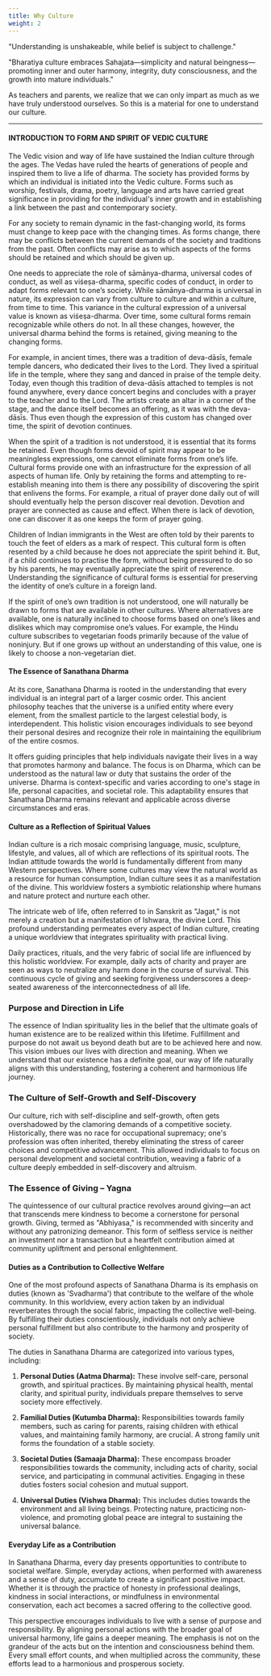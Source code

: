 ```yaml
---
title: Why Culture
weight: 2
---
```


"Understanding is unshakeable, while belief is subject to challenge."

"Bharatiya culture embraces Sahajata—simplicity and natural beingness—promoting inner and outer harmony, integrity, duty consciousness, and the growth into mature individuals."

As teachers and parents, we realize that we can only impart as much as we have truly understood ourselves. So this is a material for one to understand our culture.


---

#### INTRODUCTION TO FORM AND SPIRIT OF VEDIC CULTURE  


The Vedic vision and way of life have sustained the Indian culture through the ages. The Vedas have ruled the hearts of generations of people and inspired them to live a life of dharma. The society has provided forms by which an individual is initiated into the Vedic culture. Forms such as worship, festivals, drama, poetry, language and arts have carried great significance in providing for the individual's inner growth and in establishing a link between the past and contemporary society.

For any society to remain dynamic in the fast-changing world, its forms must change to keep pace with the changing times. As forms change, there may be conflicts between the current demands of the society and traditions from the past. Often conflicts may arise as to which aspects of the forms should be retained and which should be given up.

One needs to appreciate the role of sāmānya-dharma, universal codes of conduct, as well as viśeṣa-dharma, specific codes of conduct, in order to adapt forms relevant to one’s society. While sāmānya-dharma is universal in nature, its expression can vary from culture to culture and within a culture, from time to time. This variance in the cultural expression of a universal value is known as viśeṣa-dharma. Over time, some cultural forms remain recognizable while others do not. In all these changes, however, the universal dharma behind the forms is retained, giving meaning to the changing forms.

For example, in ancient times, there was a tradition of deva-dāsīs, female temple dancers, who dedicated their lives to the Lord. They lived a spiritual life in the temple, where they sang and danced in praise of the temple deity. Today, even though this tradition of deva-dāsīs attached to temples is not found anywhere, every dance concert begins and concludes with a prayer to the teacher and to the Lord. The artists create an altar in a corner of the stage, and the dance itself becomes an offering, as it was with the deva-dāsīs. Thus even though the expression of this custom has changed over time, the spirit of devotion continues.

When the spirit of a tradition is not understood, it is essential that its forms be retained. Even though forms devoid of spirit may appear to be meaningless expressions, one cannot eliminate forms from one’s life. Cultural forms provide one with an infrastructure for the expression of all aspects of human life. Only by retaining the forms and attempting to re-establish meaning into them is there any possibility of discovering the spirit that enlivens the forms. For example, a ritual of prayer done daily out of will should eventually help the person discover real devotion. Devotion and prayer are connected as cause and effect. When there is lack of devotion, one can discover it as one keeps the form of prayer going.

Children of Indian immigrants in the West are often told by their parents to touch the feet of elders as a mark of respect. This cultural form is often resented by a child because he does not appreciate the spirit behind it. But, if a child continues to practise the form, without being pressured to do so by his parents, he may eventually appreciate the spirit of reverence. Understanding the significance of cultural forms is essential for preserving the identity of one’s culture in a foreign land.

If the spirit of one’s own tradition is not understood, one will naturally be drawn to forms that are available in other cultures. Where alternatives are available, one is naturally inclined to choose forms based on one’s likes and dislikes which may compromise one’s values. For example, the Hindu culture subscribes to vegetarian foods primarily because of the value of noninjury. But if one grows up without an understanding of this value, one is likely to choose a non-vegetarian diet.


#### The Essence of Sanathana Dharma

At its core, Sanathana Dharma is rooted in the understanding that every individual is an integral part of a larger cosmic order. This ancient philosophy teaches that the universe is a unified entity where every element, from the smallest particle to the largest celestial body, is interdependent. This holistic vision encourages individuals to see beyond their personal desires and recognize their role in maintaining the equilibrium of the entire cosmos.

It offers guiding principles that help individuals navigate their lives in a way that promotes harmony and balance. The focus is on Dharma, which can be understood as the natural law or duty that sustains the order of the universe. Dharma is context-specific and varies according to one's stage in life, personal capacities, and societal role. This adaptability ensures that Sanathana Dharma remains relevant and applicable across diverse circumstances and eras.

#### Culture as a Reflection of Spiritual Values

Indian culture is a rich mosaic comprising language, music, sculpture, lifestyle, and values, all of which are reflections of its spiritual roots. The Indian attitude towards the world is fundamentally different from many Western perspectives. Where some cultures may view the natural world as a resource for human consumption, Indian culture sees it as a manifestation of the divine. This worldview fosters a symbiotic relationship where humans and nature protect and nurture each other.

The intricate web of life, often referred to in Sanskrit as "Jagat," is not merely a creation but a manifestation of Ishwara, the divine Lord. This profound understanding permeates every aspect of Indian culture, creating a unique worldview that integrates spirituality with practical living.

Daily practices, rituals, and the very fabric of social life are influenced by this holistic worldview. For example, daily acts of charity and prayer are seen as ways to neutralize any harm done in the course of survival. This continuous cycle of giving and seeking forgiveness underscores a deep-seated awareness of the interconnectedness of all life.

### Purpose and Direction in Life
The essence of Indian spirituality lies in the belief that the ultimate goals of human existence are to be realized within this lifetime. Fulfillment and purpose do not await us beyond death but are to be achieved here and now. This vision imbues our lives with direction and meaning. When we understand that our existence has a definite goal, our way of life naturally aligns with this understanding, fostering a coherent and harmonious life journey.


### The Culture of Self-Growth and Self-Discovery
Our culture, rich with self-discipline and self-growth, often gets overshadowed by the clamoring demands of a competitive society. Historically, there was no race for occupational supremacy; one's profession was often inherited, thereby eliminating the stress of career choices and competitive advancement. This allowed individuals to focus on personal development and societal contribution, weaving a fabric of a culture deeply embedded in self-discovery and altruism.

### The Essence of Giving – Yagna
The quintessence of our cultural practice revolves around giving—an act that transcends mere kindness to become a cornerstone for personal growth. Giving, termed as "Abhiyasa," is recommended with sincerity and without any patronizing demeanor. This form of selfless service is neither an investment nor a transaction but a heartfelt contribution aimed at community upliftment and personal enlightenment.


#### Duties as a Contribution to Collective Welfare

One of the most profound aspects of Sanathana Dharma is its emphasis on duties (known as 'Svadharma') that contribute to the welfare of the whole community. In this worldview, every action taken by an individual reverberates through the social fabric, impacting the collective well-being. By fulfilling their duties conscientiously, individuals not only achieve personal fulfillment but also contribute to the harmony and prosperity of society.

The duties in Sanathana Dharma are categorized into various types, including:

1. **Personal Duties (Aatma Dharma):** These involve self-care, personal growth, and spiritual practices. By maintaining physical health, mental clarity, and spiritual purity, individuals prepare themselves to serve society more effectively.

2. **Familial Duties (Kutumba Dharma):** Responsibilities towards family members, such as caring for parents, raising children with ethical values, and maintaining family harmony, are crucial. A strong family unit forms the foundation of a stable society.

3. **Societal Duties (Samaaja Dharma):** These encompass broader responsibilities towards the community, including acts of charity, social service, and participating in communal activities. Engaging in these duties fosters social cohesion and mutual support.

4. **Universal Duties (Vishwa Dharma):** This includes duties towards the environment and all living beings. Protecting nature, practicing non-violence, and promoting global peace are integral to sustaining the universal balance.

#### Everyday Life as a Contribution

In Sanathana Dharma, every day presents opportunities to contribute to societal welfare. Simple, everyday actions, when performed with awareness and a sense of duty, accumulate to create a significant positive impact. Whether it is through the practice of honesty in professional dealings, kindness in social interactions, or mindfulness in environmental conservation, each act becomes a sacred offering to the collective good.

This perspective encourages individuals to live with a sense of purpose and responsibility. By aligning personal actions with the broader goal of universal harmony, life gains a deeper meaning. The emphasis is not on the grandeur of the acts but on the intention and consciousness behind them. Every small effort counts, and when multiplied across the community, these efforts lead to a harmonious and prosperous society.


